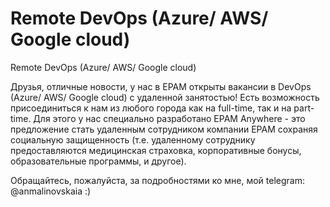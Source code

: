 # Remote DevOps (Azure/ AWS/ Google cloud)

Remote DevOps (Azure/ AWS/ Google cloud)

Друзья, отличные новости, у нас в EPAM открыты вакансии в DevOps (Azure/ AWS/ Google cloud) с удаленной занятостью!
Есть возможность присоединиться к нам из любого города как на full-time, так и на part-time.
Для этого у нас специально разработано EPAM Anywhere - это предложение стать удаленным сотрудником компании EPAM сохраняя социальную защищенность (т.е. удаленному сотруднику предоставляются медицинская страховка, корпоративные бонусы, образовательные программы, и другое).

Обращайтесь, пожалуйста, за подробностями ко мне, мой telegram: @anmalinovskaia :)
